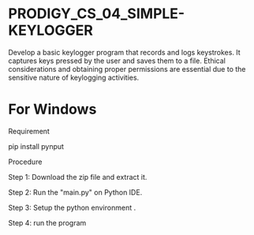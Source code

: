 # PRODIGY_CS_04_SIMPLE-KEYLOGGER
Develop a basic keylogger program that records and logs keystrokes. It captures keys pressed by the user and saves them to a file. Ethical considerations and obtaining proper permissions are essential due to the sensitive nature of keylogging activities.


# For Windows

Requirement

pip install pynput

Procedure

Step 1: Download the zip file and extract it.

Step 2: Run the "main.py" on Python IDE.

Step 3: Setup the python environment .

Step 4: run the program
